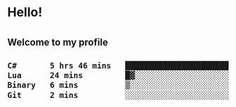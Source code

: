 
<h1>Hello!<h1>
<h2>Welcome to my profile<h2>

<!--START_SECTION:waka-->

```txt
C#       5 hrs 46 mins   ██████████████████████▓░░   91.21 %
Lua      24 mins         █▓░░░░░░░░░░░░░░░░░░░░░░░   06.41 %
Binary   6 mins          ▒░░░░░░░░░░░░░░░░░░░░░░░░   01.76 %
Git      2 mins          ░░░░░░░░░░░░░░░░░░░░░░░░░   00.63 %
```

<!--END_SECTION:waka-->
